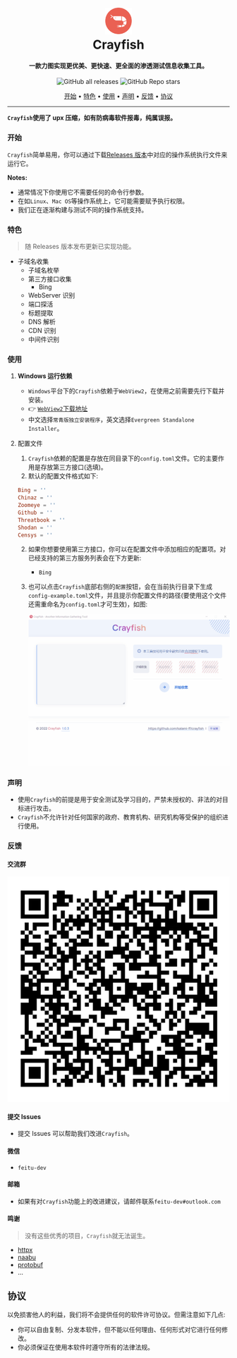 <h1 align="center">
  <br>
  <img src="https://raw.githubusercontent.com/feitu-dev/crayfish/main/images/logo.png" alt="" title="" width="60" height="60" />
  <br> Crayfish
</h1>

<h4 align="center">一款力图实现更优美、更快速、更全面的渗透测试信息收集工具。</h4>

<p align="center">
<img alt="GitHub all releases" src="https://img.shields.io/github/downloads/feitu-dev/crayfish/total?style=for-the-badge">
<img alt="GitHub Repo stars" src="https://img.shields.io/github/stars/feitu-dev/crayfish?style=for-the-badge">
</p>

<p align="center">
  <a href="#开始">开始</a> •
  <a href="#特色">特色</a> •
  <a href="#使用">使用</a> •
  <a href="#声明">声明</a> •
  <a href="#反馈">反馈</a> •
  <a href="#协议">协议</a>
</p>

---

**`Crayfish`使用了 upx 压缩，如有防病毒软件报毒，纯属误报。**

### 开始

`Crayfish`简单易用，你可以通过下载[Releases 版本](https://github.com/feitu-dev/crayfish/releases)中对应的操作系统执行文件来运行它。

**Notes:**

- 通常情况下你使用它不需要任何的命令行参数。
- 在如`Linux`、`Mac OS`等操作系统上，它可能需要赋予执行权限。
- 我们正在逐渐构建与测试不同的操作系统支持。

### 特色

> 随 Releases 版本发布更新已实现功能。

- 子域名收集
  - 子域名枚举
  - 第三方接口收集
    - Bing
  - WebServer 识别
  - 端口探活
  - 标题提取
  - DNS 解析
  - CDN 识别
  - 中间件识别

### 使用

1. **Windows 运行依赖**

   - `Windows`平台下的`Crayfish`依赖于`WebView2`，在使用之前需要先行下载并安装。
   - 👉 [`WebView2`下载地址](https://developer.microsoft.com/zh-cn/microsoft-edge/webview2/)
   - 中文选择`常青版独立安装程序`，英文选择`Evergreen Standalone Installer`。

2. 配置文件

   1. `Crayfish`依赖的配置是存放在同目录下的`config.toml`文件。它的主要作用是存放第三方接口(选填)。
   2. 默认的配置文件格式如下:

   ```toml
   Bing = ''
   Chinaz = ''
   Zoomeye = ''
   Github = ''
   Threatbook = ''
   Shodan = ''
   Censys = ''
   ```

   2. 如果你想要使用第三方接口，你可以在配置文件中添加相应的配置项。对已经支持的第三方服务列表会在下方更新:
      - `Bing`
   3. 也可以点击`Crayfish`底部右侧的`配置`按钮，会在当前执行目录下生成`config-example.toml`文件，并且提示你配置文件的路径(要使用这个文件还需重命名为`config.toml`才可生效)，如图:

      ![生成默认配置文件](https://github.com/feitu-dev/crayfish/blob/main/images/generate.gif "生成默认配置文件")

### 声明

- 使用`Crayfish`的前提是用于安全测试及学习目的，严禁未授权的、非法的对目标进行攻击。
- `Crayfish`不允许针对任何国家的政府、教育机构、研究机构等受保护的组织进行使用。

### 反馈


#### 交流群

![](https://github.com/feitu-dev/crayfish/blob/main/images/w.jpg "")


#### 提交 Issues

- 提交 Issues 可以帮助我们改进`Crayfish`。

#### 微信

- `feitu-dev`

#### 邮箱

- 如果有对`Crayfish`功能上的改进建议，请邮件联系`feitu-dev#outlook.com`

#### 鸣谢

> 没有这些优秀的项目，`Crayfish`就无法诞生。

- [httpx](https://github.com/projectdiscovery/httpx)
- [naabu](https://github.com/projectdiscovery/naabu)
- [protobuf](https://github.com/golang/protobuf)
- ...

## 协议

以免损害他人的利益，我们将不会提供任何的软件许可协议。但需注意如下几点:

- 你可以自由复制、分发本软件，但不能以任何理由、任何形式对它进行任何修改。
- 你必须保证在使用本软件时遵守所有的法律法规。
